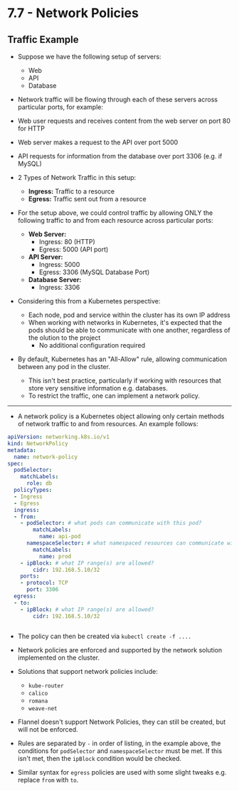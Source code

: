 # 7.7 - Network Policies

## Traffic Example

- Suppose we have the following setup of servers:
  - Web
  - API
  - Database
- Network traffic will be flowing through each of these servers across particular ports, for example:
- Web user requests and receives content from the web server on port 80 for HTTP
- Web server makes a request to the API over port 5000
- API requests for information from the database over port 3306 (e.g. if MySQL)

- 2 Types of Network Traffic in this setup:
  - **Ingress:** Traffic to a resource
  - **Egress:** Traffic sent out from a resource

- For the setup above, we could control traffic by allowing ONLY the following traffic to and from each resource across particular ports:
  - **Web Server:**
    - Ingress: 80 (HTTP)
    - Egress: 5000 (API port)
  - **API Server:**
    - Ingress: 5000
    - Egress: 3306 (MySQL Database Port)
  - **Database Server:**
    - Ingress: 3306

- Considering this from a Kubernetes perspective:
  - Each node, pod and service within the cluster has its own IP address
  - When working with networks in Kubernetes, it's expected that the pods should be able to communicate with one another, regardless of the olution to the project
    - No additional configuration required
- By default, Kubernetes has an "All-Allow" rule, allowing communication between any pod in the cluster.
  - This isn't best practice, particularly if working with resources that store very sensitive information e.g. databases.
  - To restrict the traffic, one can implement a network policy.

---

- A network policy is a Kubernetes object allowing only certain methods of network traffic to and from resources. An example follows:

```yaml
apiVersion: networking.k8s.io/v1
kind: NetworkPolicy
metadata:
  name: network-policy
spec:
  podSelector:
    matchLabels:
      role: db
  policyTypes:
  - Ingress
  - Egress
  ingress:
  - from:
    - podSelector: # what pods can communicate with this pod?
        matchLabels:
          name: api-pod
      namespaceSelector: # what namespaced resources can communicate with this pod?
        matchLabels:
          name: prod
    - ipBlock: # what IP range(s) are allowed?
        cidr: 192.168.5.10/32
    ports:
    - protocol: TCP
      port: 3306
  egress:
  - to:
    - ipBlock: # what IP range(s) are allowed?
        cidr: 192.168.5.10/32
    
```

- The policy can then be created via `kubectl create -f ....`

- Network policies are enforced and supported by the network solution implemented on the cluster.
- Solutions that support network policies include:
  - `kube-router`
  - `calico`
  - `romana`
  - `weave-net`

- Flannel doesn't support Network Policies, they can still be created, but will not be enforced.
- Rules are separated by `-` in order of listing, in the example above, the conditions for `podSelector` and `namespaceSelector` must be met. If this isn't met, then the `ipBlock` condition would be checked.
- Similar syntax for `egress` policies are used with some slight tweaks e.g. replace `from` with `to`.
